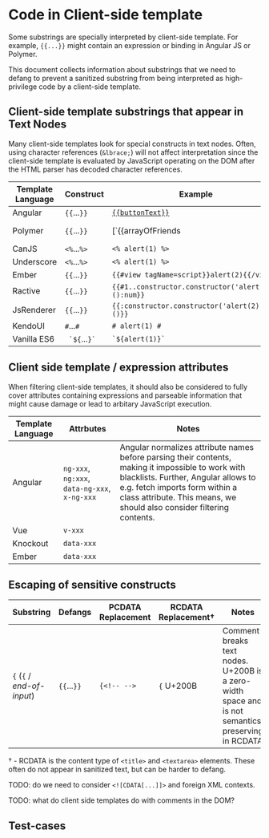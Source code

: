 # Code in Client-side template

Some substrings are specially interpreted by client-side template.  For example, `{{...}}` might contain an expression or binding in Angular JS or Polymer.

This document collects information about substrings that we need to defang to prevent a sanitized substring from being interpreted as high-privilege code by a client-side template.

## Client-side template substrings that appear in Text Nodes

Many client-side templates look for special constructs in text nodes.  Often, using character references (`&lbrace;`) will not affect interpretation since the client-side template is evaluated by JavaScript operating on the DOM after the HTML parser has decoded character references.

| Template Language | Construct | Example | Notes |
| ----------------- | --------- | ------- | ----- |
| Angular           | `{{`...`}}` | [`{{buttonText}}`](https://docs.angularjs.org/guide/templates) | 
| Polymer           | `{{`...`}}` | [`{{arrayOfFriends | startsWith('M')}}`](https://www.polymer-project.org/0.5/docs/polymer/expressions.html) |
| CanJS             | `<%`...`%>` | `<% alert(1) %>` | |
| Underscore        | `<%`...`%>` | `<% alert(1) %>` | |
| Ember             | `{{`...`}}` | `{{#view tagName=script}}alert(2){{/view}}` | |
| Ractive           | `{{`...`}}` | `{{#1..constructor.constructor('alert(1)')():num}}` | |
| JsRenderer        | `{{`...`}}` | `{{:constructor.constructor('alert(2)')()}}` | |
| KendoUI           | `#`...`#`   | `# alert(1) #` | |
| Vanilla ES6       | `` `${``...``}` ``  | `` `${alert(1)}` `` | | 

## Client side template / expression attributes

When filtering client-side templates, it should also be considered to fully cover attributes containing expressions and parseable information that might cause damage or lead to arbitary JavaScript execution.

| Template Language | Attrbutes | Notes |
|-------------------|-----------|-------|
| Angular           | `ng-xxx`, `ng:xxx`, `data-ng-xxx`, `x-ng-xxx`          | Angular normalizes attribute names before parsing their contents, making it impossible to work with blacklists. Further, Angular allows to e.g. fetch imports form within a class attribute. This means, we should also consider filtering contents.      |
| Vue               | `v-xxx`   |       |
| Knockout          | `data-xxx` |      |
| Ember             | `data-xxx` |      |


## Escaping of sensitive constructs

| Substring | Defangs | PCDATA Replacement | RCDATA Replacement† | Notes |
| --------- | ------- | ------------------ | ------------------- | ----- |
| `{` (`{` / *end-of-input*) | `{{`...`}}` | `{<!-- -->` | `{` U+200B | Comment breaks text nodes.  U+200B is a zero-width space and is not semantics preserving in RCDATA | 

† - RCDATA is the content type of `<title>` and `<textarea>` elements.  These often do not appear in sanitized text, but can be harder to defang.

TODO: do we need to consider `<![CDATA[...]]>` and foreign XML contexts.

TODO: what do client side templates do with comments in the DOM?

## Test-cases

